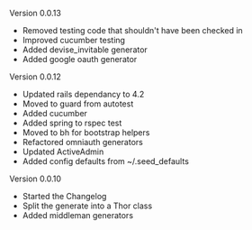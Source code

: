 Version 0.0.13
  - Removed testing code that shouldn't have been checked in
  - Improved cucumber testing
  - Added devise_invitable generator
  - Added google oauth generator
  

Version 0.0.12
  - Updated rails dependancy to 4.2
  - Moved to guard from autotest
  - Added cucumber
  - Added spring to rspec test
  - Moved to bh for bootstrap helpers
  - Refactored omniauth generators
  - Updated ActiveAdmin
  - Added config defaults from ~/.seed_defaults

Version 0.0.10
  - Started the Changelog
  - Split the generate into a Thor class
  - Added middleman generators
  